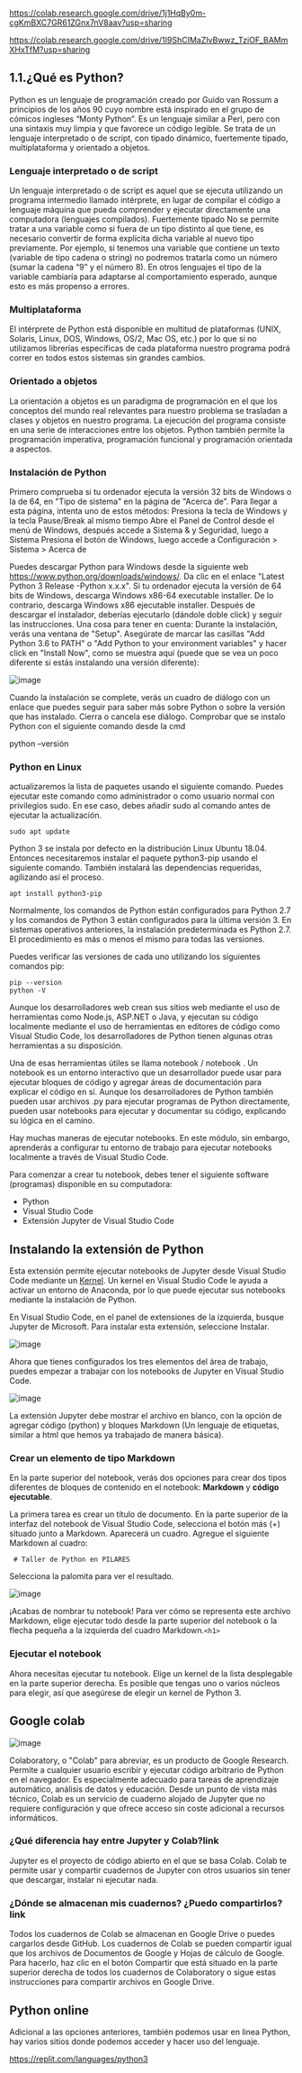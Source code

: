 https://colab.research.google.com/drive/1j1HqBy0m-cgKmBXC7GR61ZGnx7nV8aav?usp=sharing

https://colab.research.google.com/drive/1I9ShCIMaZIvBwwz_TziOF_BAMmXHxTfM?usp=sharing

## 1.1.¿Qué es Python?
Python es un lenguaje de programación creado por Guido van Rossum a
principios de los años 90 cuyo nombre está inspirado en el grupo de cómicos
ingleses “Monty Python”. Es un lenguaje similar a Perl, pero con una sintaxis
muy limpia y que favorece un código legible. Se trata de un lenguaje interpretado
o de script, con tipado dinámico, fuertemente tipado, multiplataforma y orientado
a objetos.

### Lenguaje interpretado o de script
Un lenguaje interpretado o de script es aquel que se ejecuta utilizando un
programa intermedio llamado intérprete, en lugar de compilar el código a
lenguaje máquina que pueda comprender y ejecutar directamente una
computadora (lenguajes compilados).
Fuertemente tipado
No se permite tratar a una variable como si fuera de un tipo distinto al que tiene,
es necesario convertir de forma explícita dicha variable al nuevo tipo
previamente. Por ejemplo, si tenemos una variable que contiene un texto
(variable de tipo cadena o string) no podremos tratarla como un número (sumar
la cadena “9” y el número 8). En otros lenguajes el tipo de la variable cambiaría
para adaptarse al comportamiento esperado, aunque esto es más propenso a
errores.

### Multiplataforma
El intérprete de Python está disponible en multitud de plataformas (UNIX, Solaris,
Linux, DOS, Windows, OS/2, Mac OS, etc.) por lo que si no utilizamos librerías
específicas de cada plataforma nuestro programa podrá correr en todos estos
sistemas sin grandes cambios.

### Orientado a objetos
La orientación a objetos es un paradigma de programación en el que los
conceptos del mundo real relevantes para nuestro problema se trasladan a
clases y objetos en nuestro programa. La ejecución del programa consiste en
una serie de interacciones entre los objetos. Python también permite la
programación imperativa, programación funcional y programación orientada a
aspectos.

### Instalación de Python
Primero comprueba si tu ordenador ejecuta la versión 32 bits de Windows o
la de 64, en "Tipo de sistema" en la página de "Acerca de". Para llegar a esta
página, intenta uno de estos métodos:
Presiona la tecla de Windows y la tecla Pause/Break al mismo tiempo
Abre el Panel de Control desde el menú de Windows, después accede a
Sistema & y Seguridad, luego a Sistema
Presiona el botón de Windows, luego accede a Configuración > Sistema >
Acerca de

Puedes descargar Python para Windows desde la siguiente web
https://www.python.org/downloads/windows/.
Da clic en el enlace "Latest Python 3 Release -Python x.x.x".
Si tu ordenador ejecuta la versión de 64 bits de Windows, descarga Windows
x86-64 executable installer. De lo contrario, descarga Windows x86
ejecutable installer. Después de descargar el instalador, deberías ejecutarlo
(dándole doble click) y seguir las instrucciones.
Una cosa para tener en cuenta: Durante la instalación, verás una ventana
de "Setup". Asegúrate de marcar las casillas "Add Python 3.6 to PATH" o
"Add Python to your environment variables" y hacer click en "Install Now",
como se muestra aquí (puede que se vea un poco diferente si estás
instalando una versión diferente):

![image](https://user-images.githubusercontent.com/91554777/173450028-d8b42537-b1d2-4dde-8945-cfc176a55e4b.png)

Cuando la instalación se complete, verás un cuadro de diálogo con un enlace
que puedes seguir para saber más sobre Python o sobre la versión que has
instalado. Cierra o cancela ese diálogo.
Comprobar que se instalo Python con el siguiente comando desde la cmd

python –versión

### Python en Linux
actualizaremos la lista de paquetes usando el siguiente comando. Puedes ejecutar este comando como administrador o como usuario normal con privilegios sudo. En ese caso, debes añadir sudo al comando antes de ejecutar la actualización.

    sudo apt update

Python 3 se instala por defecto en la distribución Linux Ubuntu 18.04. Entonces necesitaremos instalar el paquete python3-pip usando el siguiente comando. También instalará las dependencias requeridas, agilizando así el proceso.

    apt install python3-pip
    
Normalmente, los comandos de Python están configurados para Python 2.7 y los comandos de Python 3 están configurados para la última versión 3. En sistemas operativos anteriores, la instalación predeterminada es Python 2.7. El procedimiento es más o menos el mismo para todas las versiones.

Puedes verificar las versiones de cada uno utilizando los siguientes comandos pip:

    pip --version
    python -V
    
Aunque los desarrolladores web crean sus sitios web mediante el uso de herramientas como Node.js, ASP.NET o Java, y ejecutan su código localmente mediante el uso de herramientas en editores de código como Visual Studio Code, los desarrolladores de Python tienen algunas otras herramientas a su disposición.

Una de esas herramientas útiles se llama notebook / notebook . Un notebook es un entorno interactivo que un desarrollador puede usar para ejecutar bloques de código y agregar áreas de documentación para explicar el código en sí. Aunque los desarrolladores de Python también pueden usar archivos .py para ejecutar programas de Python directamente, pueden usar notebooks para ejecutar y documentar su código, explicando su lógica en el camino.

Hay muchas maneras de ejecutar notebooks. En este módulo, sin embargo, aprenderás a configurar tu entorno de trabajo para ejecutar notebooks localmente a través de Visual Studio Code.

Para comenzar a crear tu notebook, debes tener el siguiente software (programas) disponible en su computadora:

* Python
* Visual Studio Code
* Extensión Jupyter de Visual Studio Code

## Instalando la extensión de Python

Esta extensión permite ejecutar notebooks de Jupyter desde Visual Studio Code mediante un [Kernel](https://es.wikipedia.org/wiki/N%C3%BAcleo_(inform%C3%A1tica)). Un kernel en Visual Studio Code le ayuda a activar un entorno de Anaconda, por lo que puede ejecutar sus notebooks mediante la instalación de Python.

En Visual Studio Code, en el panel de extensiones de la izquierda, busque Jupyter de Microsoft. Para instalar esta extensión, seleccione Instalar.

![image](https://user-images.githubusercontent.com/91554777/173451818-b3d8d036-c81e-4fac-90bc-1b96591ad920.png)

Ahora que tienes configurados los tres elementos del área de trabajo, puedes empezar a trabajar con los notebooks de Jupyter en Visual Studio Code.


![image](https://user-images.githubusercontent.com/91554777/173451847-93594db1-dda3-409d-8ab3-b696b34459fd.png)

La extensión Jupyter debe mostrar el archivo en blanco, con la opción de agregar código (python) y bloques Markdown (Un lenguaje de etiquetas, similar a html que hemos ya trabajado de manera básica).

### Crear un elemento de tipo Markdown

En la parte superior del notebook, verás dos opciones para crear dos tipos diferentes de bloques de contenido en el notebook: **Markdown** y **código ejecutable**.

La primera tarea es crear un título de documento. En la parte superior de la interfaz del notebook de Visual Studio Code, selecciona el botón más (+) situado junto a Markdown. Aparecerá un cuadro. Agregue el siguiente Markdown al cuadro:

`` # Taller de Python en PILARES``

Selecciona la palomita para ver el resultado.

![image](https://user-images.githubusercontent.com/91554777/173451765-f0734bd4-88d3-4d48-a38c-a9a0754def45.png)

¡Acabas de nombrar tu notebook! Para ver cómo se representa este archivo Markdown, elige ejecutar todo desde la parte superior del notebook o la flecha pequeña a la izquierda del cuadro Markdown.`<h1>`

### Ejecutar el notebook

Ahora necesitas ejecutar tu notebook. Elige un kernel de la lista desplegable en la parte superior derecha. Es posible que tengas uno o varios núcleos para elegir, así que asegúrese de elegir un kernel de Python 3.

## Google colab
![image](https://user-images.githubusercontent.com/91554777/180096946-68797afb-2539-4d91-9caa-aee57f8534a3.png)


Colaboratory, o "Colab" para abreviar, es un producto de Google Research. Permite a cualquier usuario escribir y ejecutar código arbitrario de Python en el navegador. Es especialmente adecuado para tareas de aprendizaje automático, análisis de datos y educación. Desde un punto de vista más técnico, Colab es un servicio de cuaderno alojado de Jupyter que no requiere configuración y que ofrece acceso sin coste adicional a recursos informáticos.

### ¿Qué diferencia hay entre Jupyter y Colab?link
Jupyter es el proyecto de código abierto en el que se basa Colab. Colab te permite usar y compartir cuadernos de Jupyter con otros usuarios sin tener que descargar, instalar ni ejecutar nada.

### ¿Dónde se almacenan mis cuadernos? ¿Puedo compartirlos?link
Todos los cuadernos de Colab se almacenan en Google Drive o puedes cargarlos desde GitHub. Los cuadernos de Colab se pueden compartir igual que los archivos de Documentos de Google y Hojas de cálculo de Google. Para hacerlo, haz clic en el botón Compartir que está situado en la parte superior derecha de todos los cuadernos de Colaboratory o sigue estas instrucciones para compartir archivos en Google Drive.

## Python online

Adicional a las opciones anteriores, también podemos usar en linea Python, hay varios sitios donde podemos acceder y hacer uso del lenguaje.

https://replit.com/languages/python3
